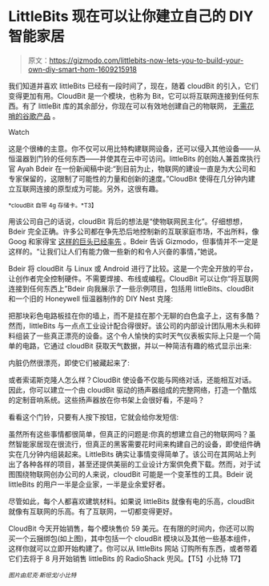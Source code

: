 # LittleBits 现在可以让你建立自己的 DIY 智能家居

> 原文：<https://gizmodo.com/littlebits-now-lets-you-to-build-your-own-diy-smart-hom-1609215918>

我们知道并喜欢 littleBits 已经有一段时间了，现在，随着 cloudBit 的引入，它们变得更加有用。CloudBit 是一个模块，也称为 Bit，它可以将互联网连接到任何东西。有了 littleBit 库的其余部分，你现在可以有效地创建自己的物联网， [无需花哨的谷歌产品](http://gizmodo.com/the-8-coolest-new-tricks-your-nest-can-do-1595037056) 。

Watch

这是个很棒的主意。你不仅可以用比特构建联网设备，还可以侵入其他设备——从恒温器到门铃的任何东西——并使其在云中可访问。littleBits 的创始人兼首席执行官 Ayah Bdeir 在一份新闻稿中说:“到目前为止，物联网的建设一直是为大公司和专家保留的，这限制了可能性的力量和创新的速度。”CloudBit 使得在几分钟内建立互联网连接的原型成为可能。另外，这很有趣。

<small>*cloudBit 自带 4g 存储卡。*T3】</small>

用该公司自己的话说，cloudBit 背后的想法是“使物联网民主化”。仔细想想，Bdeir 完全正确。许多公司都在争先恐后地控制新的互联家庭市场，不出所料，像 Goog 和家得宝 [这样的巨头已经率先](http://gizmodo.com/quirky-wants-to-win-the-smart-home-wars-with-this-50-h-1599107675) 。Bdeir 告诉 Gizmodo，但事情并不一定是这样的。“让我们让人们有能力做一些新的和令人兴奋的事情，”她说。

Bdeir 将 cloudBit 与 Linux 或 Android 进行了比较。这是一个完全开放的平台，让创作者完全控制硬件。不需要焊接、布线或编程。CloudBit 可以让你“将互联网连接到任何东西上”Bdeir 向我展示了一些示例项目，包括用 littleBits、cloudBit 和一个旧的 Honeywell 恒温器制作的 DIY Nest 克隆:

把那块彩色电路板挂在你的墙上，而不是挂在那个无聊的白色盒子上，这有多酷？然而，littleBits 与一点点工业设计配合得很好。该公司的内部设计团队用木头和碎料组装了一些真正漂亮的设备。这个令人愉快的实时天气仪表板实际上只是一个简单的电路，它通过 cloudBit 获取天气数据，并以一种简洁有趣的格式显示出来:

内脏仍然很漂亮，即使它们被藏起来了:

或者索诺斯克隆人怎么样？CloudBit 使设备不仅能与网络对话，还能相互对话。因此，你可以建立一个由 cloudBit 驱动的扬声器组成的完整网络，打造一个酷炫的定制音响系统。这些扬声器放在你书架上会很好看，不是吗？

看看这个门铃，只要有人按下按钮，它就会给你发短信:

虽然所有这些事情都很简单，但真正的问题是:你真的想建立自己的物联网吗？虽然智能家居现在很流行，但真正的黑客需要花时间来构建自己的设备，即使组件确实在几分钟内组装起来。LittleBits 确实让事情变得简单了。该公司在其网站上列出了各种各样的项目，甚至还提供美丽的工业设计方案供免费下载。然而，对于试图围绕物联网创办公司的人来说，cloudBit 可能是一个变革性的工具。Bdeir 说 littleBits 的用户一半是企业家，一半是业余爱好者。

尽管如此，每个人都喜欢建筑材料。如果说 littleBits 就像有电的乐高，cloudBit 就像有互联网的乐高。有了互联网，一切都变得更好。

CloudBit 今天开始销售，每个模块售价 59 美元。在有限的时间内，你还可以购买一个云捆绑包(如上图)，其中包括一个 cloudBit 模块以及其他一些基本组件，这样你就可以立即开始构建了。你可以从 littleBits 网站 订购所有东西，或者带着它们去将于 8 月开始销售 littleBits 的 RadioShack 兜风。【T5】小比特 T7】

<small>*图片由尼克·斯坦戈/小比特*</small>
